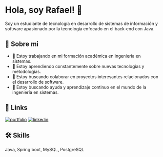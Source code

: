 
# Hola, soy Rafael! 👋
Soy un estudiante de tecnología en desarrollo de sistemas de información y software apasionado por la tecnología enfocado en el back-end con Java.

## 🚀 Sobre mi

* 🔭 Estoy trabajando en mi formación académica en ingeniería en sistemas.
* 🌱 Estoy aprendiendo constantemente sobre nuevas tecnologías y metodologías.
* 👯 Estoy buscando colaborar en proyectos interesantes relacionados con el desarrollo de software.
* 🤔 Estoy buscando ayuda y aprendizaje continuo en el mundo de la ingeniería en sistemas.

## 🔗 Links
[![portfolio](https://img.shields.io/badge/my_portfolio-000?style=for-the-badge&logo=ko-fi&logoColor=white)](https://rafaelbarragan.vercel.app/)
[![linkedin](https://img.shields.io/badge/linkedin-0A66C2?style=for-the-badge&logo=linkedin&logoColor=white)](www.linkedin.com/in/rafael-barragan-acevedo-7785bb216)


## 🛠 Skills
Java, Spring boot, MySQL, PostgreSQL

